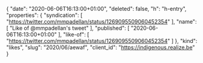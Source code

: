 {
  "date": "2020-06-06T16:13:00+01:00",
  "deleted": false,
  "h": "h-entry",
  "properties": {
    "syndication": [
      "https://twitter.com/mmpadellan/status/1269095509060452354"
    ],
    "name": [
      "Like of @mmpadellan's tweet"
    ],
    "published": [
      "2020-06-06T16:13:00+01:00"
    ],
    "like-of": [
      "https://twitter.com/mmpadellan/status/1269095509060452354"
    ]
  },
  "kind": "likes",
  "slug": "2020/06/aewaf",
  "client_id": "https://indigenous.realize.be"
}

